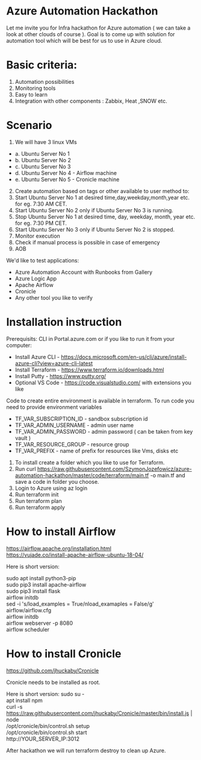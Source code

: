 # Azure Automation Hackathon

Let me invite you for Infra hackathon for Azure automation ( we can take a look at other clouds of course ).
Goal is to come up with solution for automation tool which will be best for us to use in Azure cloud.

# Basic criteria:

1.	Automation possibilities 
2.	Monitoring tools
3.	Easy to learn
4.	Integration with other components : Zabbix, Heat ,SNOW etc.

# Scenario

1.	We will have 3 linux VMs 
- a.	Ubuntu Server No 1
- b.	Ubuntu Server No 2
- c.	Ubuntu Server No 3
- d.	Ubuntu Server No 4 - Airflow machine
- e.	Ubuntu Server No 5 - Cronicle machine

2.	Create automation based on tags or other available to user method to:
3.	Start Ubuntu Server No 1 at desired time,day,weekday,month,year etc. for eg. 7:30 AM CET. 
4.	Start Ubuntu Server No 2 only if Ubuntu Server No 3 is running.
5.	Stop Ubuntu Server No 1 at desired time, day, weekday, month, year etc. for eg. 7:30 PM CET. 
6.	Start Ubuntu Server No 3 only if Ubuntu Server No 2 is stopped.
7.	Monitor execution
8.	Check if manual process is possible in case of emergency
9.	AOB

We'd like to test applications:
-	Azure Automation Account with Runbooks from Gallery
-	Azure Logic App
-	Apache Airflow 
-	Cronicle
-	Any other tool you like to verify




# Installation instruction
Prerequisits:
CLI in Portal.azure.com or if you like to run it from your computer:
- Install Azure CLI - https://docs.microsoft.com/en-us/cli/azure/install-azure-cli?view=azure-cli-latest
- Install Terraform - https://www.terraform.io/downloads.html
- Install Putty     - https://www.putty.org/  
- Optional VS Code  - https://code.visualstudio.com/ with extensions you like  

Code to create entire environment is available in terraform.
To run code you need to provide environment variables
-	TF_VAR_SUBSCRIPTION_ID  - sandbox subscription id
-	TF_VAR_ADMIN_USERNAME   - admin user name
-	TF_VAR_ADMIN_PASSWORD   - admin password ( can be taken from key vault )
-	TF_VAR_RESOURCE_GROUP   - resource group
-	TF_VAR_PREFIX           - name of prefix for resources like Vms, disks etc


1. To install create a folder which you like to use for Terraform.
2. Run curl https://raw.githubusercontent.com/SzymonJozefowicz/azure-automation-hackathon/master/code/terraform/main.tf -o main.tf and save a code in folder you choose.
3. Login to Azure using az login
4. Run terraform init
5. Run terraform plan
6. Run terraform apply

# How to install Airflow  
https://airflow.apache.org/installation.html  
https://vujade.co/install-apache-airflow-ubuntu-18-04/  

Here is short version:  

sudo apt install python3-pip  
sudo pip3 install apache-airflow  
sudo pip3 install flask  
airflow initdb  
sed -i 's/load_examples = True/nload_examaples = False/g' airflow/airflow.cfg  
airflow initdb  
airflow webserver -p 8080  
airflow scheduler  


# How to install Cronicle
https://github.com/jhuckaby/Cronicle

Cronicle needs to be installed as root.

Here is short version:
sudo su -  
apt install npm  
curl -s https://raw.githubusercontent.com/jhuckaby/Cronicle/master/bin/install.js | node  
/opt/cronicle/bin/control.sh setup  
/opt/cronicle/bin/control.sh start  
http://YOUR_SERVER_IP:3012  


After hackathon we will run terraform destroy to clean up Azure.







